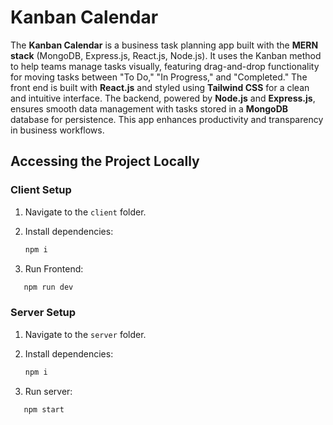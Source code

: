 # Kanban Calendar

The **Kanban Calendar** is a business task planning app built with the **MERN stack** (MongoDB, Express.js, React.js, Node.js). It uses the Kanban method to help teams manage tasks visually, featuring drag-and-drop functionality for moving tasks between "To Do," "In Progress," and "Completed." The front end is built with **React.js** and styled using **Tailwind CSS** for a clean and intuitive interface. The backend, powered by **Node.js** and **Express.js**, ensures smooth data management with tasks stored in a **MongoDB** database for persistence. This app enhances productivity and transparency in business workflows.

## Accessing the Project Locally

### Client Setup

1. Navigate to the `client` folder.
2. Install dependencies:

   ```bash
   npm i
2. Run Frontend:
```bash
   npm run dev
````
### Server Setup

1. Navigate to the `server` folder.
2. Install dependencies:

   ```bash
   npm i
2. Run server:
```bash
   npm start

